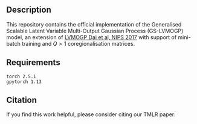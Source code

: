 ## Description

This repository contains the official implementation of the Generalised Scalable Latent Variable Multi-Output Gaussian Process (GS-LVMOGP) model, an extension of [LVMOGP Dai et al, NIPS 2017](https://papers.nips.cc/paper_files/paper/2017/hash/1680e9fa7b4dd5d62ece800239bb53bd-Abstract.html) with support of mini-batch training and $Q>1$ coregionalisation matrices.

## Requirements

```
torch 2.5.1
gpytorch 1.13
```

## Citation
If you find this work helpful, please consider citing our TMLR paper:
